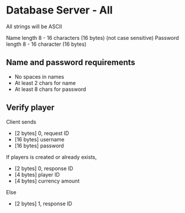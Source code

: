 # Database Server - All

All strings will be ASCII

Name length 8 - 16 characters (16 bytes) (not case sensitive)
Password length 8 - 16 character (16 bytes)

## Name and password requirements

- No spaces in names
- At least 2 chars for name
- At least 8 chars for password

## Verify player

Client sends

- [2 bytes] 0, request ID
- [16 bytes] username
- [16 bytes] password

If players is created or already exists,

- [2 bytes] 0, response ID
- [4 bytes] player ID
- [4 bytes] currency amount

Else

- [2 bytes] 1, response ID
